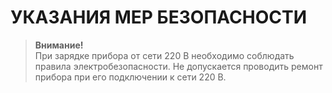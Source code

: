# **УКАЗАНИЯ МЕР БЕЗОПАСНОСТИ**


>**Внимание!**  
>При зарядке прибора от сети 220 В необходимо соблюдать правила электробезопасности. Не допускается проводить ремонт прибора при его подключении к сети 220 В.


